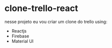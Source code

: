 # clone-trello-react

nesse projeto eu vou criar um clone do trello using:

- Reactjs
- Firebase
- Material UI
